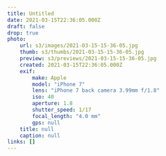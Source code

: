 ```yaml
---
title: Untitled
date: 2021-03-15T22:36:05.000Z
draft: false
drop: true
photo:
    url: s3/images/2021-03-15-15-36-05.jpg
    thumb: s3/thumbs/2021-03-15-15-36-05.jpg
    preview: s3/previews/2021-03-15-15-36-05.jpg
    created: 2021-03-15T22:36:05.000Z
    exif:
        make: Apple
        model: "iPhone 7"
        lens: "iPhone 7 back camera 3.99mm f/1.8"
        iso: 40
        aperture: 1.8
        shutter_speed: 1/17
        focal_length: "4.0 mm"
        gps: null
    title: null
    caption: null
links: []
---
```

